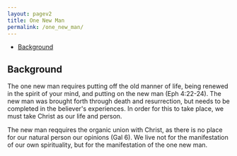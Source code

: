 ```yaml
---
layout: pagev2
title: One New Man
permalink: /one_new_man/
---
```

- [Background](#background)

## Background

The one new man requires putting off the old manner of life, being renewed in the spirit of your mind, and putting on the new man (Eph 4:22-24). The new man was brought forth through death and resurrection, but needs to be completed in the believer's experiences. In order for this to take place, we must take Christ as our life and person.

The new man reqquires the organic union with Christ, as there is no place for our natural person our opinions (Gal 6). We live not for the manifestation of our own spirituality, but for the manifestation of the one new man. 